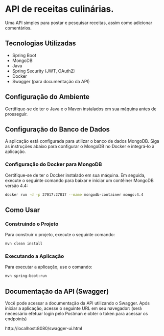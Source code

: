 # API de receitas culinárias.

Uma API simples para postar e pesquisar receitas, assim como adicionar comentários.

## Tecnologias Utilizadas

- Spring Boot
- MongoDB
- Java
- Spring Security (JWT, OAuth2)
- Docker
- Swagger (para documentação da API)

## Configuração do Ambiente

Certifique-se de ter o Java e o Maven instalados em sua máquina antes de prosseguir.

## Configuração do Banco de Dados

A aplicação está configurada para utilizar o banco de dados MongoDB. Siga as instruções abaixo para configurar o MongoDB no Docker e integrá-lo à aplicação.

### Configuração do Docker para MongoDB

Certifique-se de ter o Docker instalado em sua máquina. Em seguida, execute o seguinte comando para baixar e iniciar um contêiner MongoDB versão 4.4:

```bash
docker run -d -p 27017:27017 --name mongodb-container mongo:4.4
```

## Como Usar

### Construindo o Projeto

Para construir o projeto, execute o seguinte comando:

```bash
mvn clean install
```

### Executando a Aplicação

Para executar a aplicação, use o comando:

```bash
mvn spring-boot:run
```

## Documentação da API (Swagger)

Você pode acessar a documentação da API utilizando o Swagger. Após iniciar a aplicação, acesse o seguinte URL em seu navegador:
(será necessário efetuar login pelo Postman e obter o token para acessar os endpoints)

http://localhost:8080/swagger-ui.html

